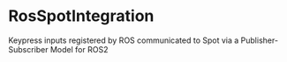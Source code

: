# RosSpotIntegration
Keypress inputs registered by ROS communicated to Spot via a Publisher-Subscriber Model for ROS2
